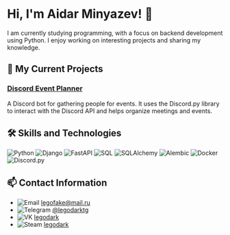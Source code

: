 # Hi, I'm Aidar Minyazev! 👋

I am currently studying programming, with a focus on backend development using Python. I enjoy working on interesting projects and sharing my knowledge.

## 🚀 My Current Projects

### [Discord Event Planner](https://github.com/legodark-hub/discord_event_planner)
A Discord bot for gathering people for events. It uses the Discord.py library to interact with the Discord API and helps organize meetings and events.

## 🛠️ Skills and Technologies

![Python](https://img.shields.io/badge/Python-3776AB?style=for-the-badge&logo=python&logoColor=white)  ![Django](https://img.shields.io/badge/Django-092E20?style=for-the-badge&logo=django&logoColor=white) ![FastAPI](https://img.shields.io/badge/FastAPI-009688?style=for-the-badge&logo=fastapi&logoColor=white) ![SQL](https://img.shields.io/badge/SQL-4479A1?style=for-the-badge&logo=postgresql&logoColor=white) ![SQLAlchemy](https://img.shields.io/badge/SQLAlchemy-000000?style=for-the-badge&logo=sqlalchemy&logoColor=white) ![Alembic](https://img.shields.io/badge/Alembic-3B3B3B?style=for-the-badge&logo=alembic&logoColor=white) ![Docker](https://img.shields.io/badge/Docker-2496ED?style=for-the-badge&logo=docker&logoColor=white) ![Discord.py](https://img.shields.io/badge/Discord.py-7289DA?style=for-the-badge&logo=discord&logoColor=white) 

## 📫 Contact Information

- ![Email](https://img.shields.io/badge/Email-D14836?style=for-the-badge&logo=gmail&logoColor=white)  [legofake@mail.ru](mailto:legofake@mail.ru)
- ![Telegram](https://img.shields.io/badge/Telegram-2CA5E0?style=for-the-badge&logo=telegram&logoColor=white)  [@legodarktg](https://t.me/legodarktg)
- ![VK](https://img.shields.io/badge/VK-4680C2?style=for-the-badge&logo=vk&logoColor=white)  [legodark](https://vk.com/legodark)
- ![Steam](https://img.shields.io/badge/Steam-000000?style=for-the-badge&logo=steam&logoColor=white)  [legodark](https://steamcommunity.com/id/legodark/)




<!--
**legodark-hub/legodark-hub** is a ✨ _special_ ✨ repository because its `README.md` (this file) appears on your GitHub profile.

Here are some ideas to get you started:

- 🔭 I’m currently working on ...
- 🌱 I’m currently learning ...
- 👯 I’m looking to collaborate on ...
- 🤔 I’m looking for help with ...
- 💬 Ask me about ...
- 📫 How to reach me: ...
- 😄 Pronouns: ...
- ⚡ Fun fact: ...
-->
